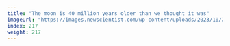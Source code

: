 ```yaml
---
title: "The moon is 40 million years older than we thought it was"
imageUrl: "https://images.newscientist.com/wp-content/uploads/2023/10/23111903/SEI_177129863.jpg?width=788"
index: 217
weight: 217
---
```

